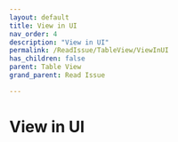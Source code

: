 ```yaml
---
layout: default
title: View in UI
nav_order: 4
description: "View in UI"
permalink: /ReadIssue/TableView/ViewInUI
has_children: false
parent: Table View
grand_parent: Read Issue

---
```


# View in UI
 